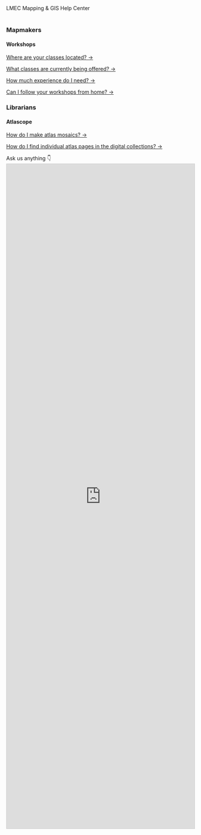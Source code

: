 <div class = "lmec-header">LMEC Mapping & GIS Help Center </div>

<br>

<div class = "suggestions">


<div id = "for-mapmakers">
<h3>Mapmakers</h3>
<h4>Workshops</h4>
<p><a href="#/workshops/">Where are your classes located? →</a></p>
<p><a href="#/workshops/">What classes are currently being offered? →</a></p>
<p><a href="#/workshops/">How much experience do I need? →</a></p>
<p><a href="#/workshops/map201">Can I follow your workshops from home? →</a></p>
</div>



<div id = "for-librarians">
<h3>Librarians</h3>
<h4>Atlascope</h4>
<p><a href="#/guides/tools-guides/atlascope/create-mosaics">How do I make atlas mosaics? →</a></p>   
<p><a href="#/guides/tools-guides/atlascope/digital-collections">How do I find individual atlas pages in the digital collections? →</a></p>  
</div>

</div>



<div class="lmec-header" 
<h1>Ask us anything  👇 </h1></div>

<script src="https://static.airtable.com/js/embed/embed_snippet_v1.js"></script><iframe class="airtable-embed airtable-dynamic-height" style="background: transparent; border: 1px solid #ccc;" src="https://airtable.com/embed/shrY1Rvnl5qfYo99n?backgroundColor=teal" width="100%" height="1784" frameborder="0"></iframe>


